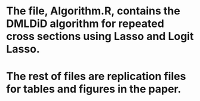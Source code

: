 # The file, Algorithm.R, contains the DMLDiD algorithm for repeated cross sections using Lasso and Logit Lasso. 
# The rest of files are replication files for tables and figures in the paper. 
